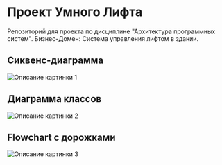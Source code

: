 # Проект Умного Лифта
Репозиторий для проекта по дисциплине "Архитектура программных систем".
Бизнес-Домен: Система управления лифтом в здании. 
## Сиквенс-диаграмма
![Описание картинки 1](images/screenshot1.png)

## Диаграмма классов
![Описание картинки 2](images/screenshot2.png)

## Flowchart с дорожками
![Описание картинки 3](images/screenshot2.png)
